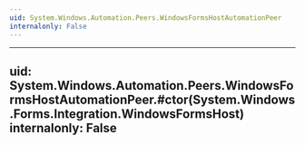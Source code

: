```yaml
---
uid: System.Windows.Automation.Peers.WindowsFormsHostAutomationPeer
internalonly: False
---
```


---
uid: System.Windows.Automation.Peers.WindowsFormsHostAutomationPeer.#ctor(System.Windows.Forms.Integration.WindowsFormsHost)
internalonly: False
---
